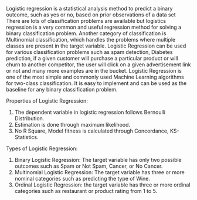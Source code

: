 Logistic regression is a statistical analysis method to predict a binary outcome, such as yes or no, based on prior observations of a data set
 There are lots of classification problems are available but logistics regression is a very common and useful regression method for solving a binary classification problem. 
 Another category of classification is Multinomial classification, which handles the problems where multiple classes are present in the target variable.
 Logistic Regression can be used for various classification problems such as spam detection, Diabetes prediction, if a given customer will purchase a particular product or will churn to another competitor, the user will click on a given advertisement link or not and many more examples are in the bucket.
Logistic Regression is one of the most simple and commonly used Machine Learning algorithms for two-class classification. It is easy to implement and can be used as the baseline for any binary classification problem.

Properties of Logistic Regression:
1) The dependent variable in logistic regression follows Bernoulli Distribution.
2) Estimation is done through maximum likelihood.
3) No R Square, Model fitness is calculated through Concordance, KS-Statistics.

Types of Logistic Regression:
1) Binary Logistic Regression: The target variable has only two possible outcomes such as Spam or Not Spam, Cancer, or No Cancer.
2) Multinomial Logistic Regression: The target variable has three or more nominal categories such as predicting the type of Wine.
3) Ordinal Logistic Regression: the target variable has three or more ordinal categories such as restaurant or product rating from 1 to 5.
